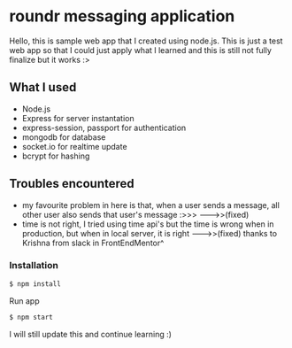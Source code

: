 # roundr messaging application

Hello, this is sample web app that I created using node.js. 
This is just a test web app so that I could just apply what I learned and this is still not fully finalize but it works :>


## What I used
* Node.js
* Express for server instantation
* express-session, passport for authentication
* mongodb for database
* socket.io for realtime update
* bcrypt for hashing

## Troubles encountered
* my favourite problem in here is that, when a user sends a message, all other user also sends that user's message :>>> --->>(fixed)
* time is not right, I tried using time api's but the time is wrong when in production, but when in local server, it is right --->>(fixed) thanks to Krishna from slack in FrontEndMentor^

### Installation

```sh
$ npm install
```
Run app

```sh
$ npm start
```

I will still update this and continue learning :)
